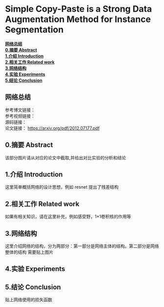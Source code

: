 # Simple Copy-Paste is a Strong Data Augmentation Method for Instance Segmentation

[**网络总结**](#网络总结)  
[**0.摘要 Abstract**](#0.摘要Abstract)  
[**1.介绍 Introduction**](#1.介绍Introduction)  
[**2.相关工作 Related work**](2.相关工作Relatedwork)  
[**3.网络结构**](3.网络结构)  
[**4.实验 Experiments**](4.实验Experiments)  
[**5.结论 Conclusion**](#5.结论Conclusion)  



## 网络总结
参考博文链接：  
参考视频链接：  
源码链接：  
论文链接：  https://arxiv.org/pdf/2012.07177.pdf

<a id="0.摘要Abstract"></a>
## 0.摘要 Abstract
该部分图片请从对应的论文中截取,并给出对比实验的分析和结论

<a id="1.介绍Introduction"></a>
## 1.介绍 Introduction
这里简单概括网络的设计思想，例如 resnet 提出了残差结构  

<a id="2.相关工作Related work"></a>
## 2.相关工作 Related work
如果有相关知识，请在这里补充，例如感受野，1*1卷积核的作用等

<a id="3.网络结构"></a>
## 3.网络结构
这里介绍网络的结构，分为两部分：第一部分是网络主体的结构。第二部分是网络整体的结构 
需要贴上图片  

<a id="4.实验Experiments"></a>
## 4.实验 Experiments

<a id="5.结论Conclusion"></a>
## 5.结论 Conclusion
贴上网络使用的损失函数










